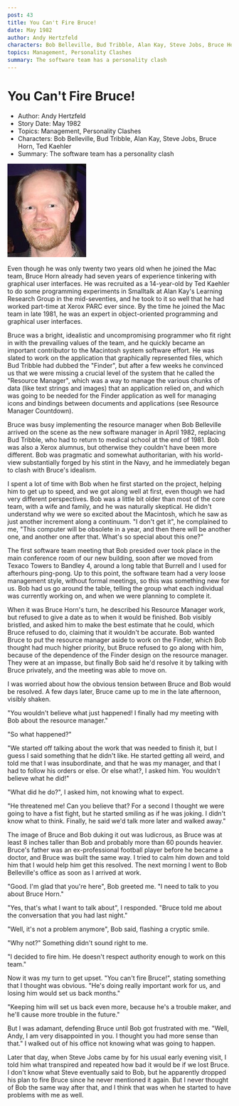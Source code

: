 ```yaml
---
post: 43
title: You Can't Fire Bruce!
date: May 1982
author: Andy Hertzfeld
characters: Bob Belleville, Bud Tribble, Alan Kay, Steve Jobs, Bruce Horn, Ted Kaehler
topics: Management, Personality Clashes
summary: The software team has a personality clash
---
```


# You Can't Fire Bruce!
* Author: Andy Hertzfeld
* Story Date: May 1982
* Topics: Management, Personality Clashes
* Characters: Bob Belleville, Bud Tribble, Alan Kay, Steve Jobs, Bruce Horn, Ted Kaehler
* Summary: The software team has a personality clash

![Bruce Horn](images/Macintosh/bruce-horn.jpg) 
    
Even though he was only twenty two years old when he joined the Mac team, Bruce Horn already had seven years of experience tinkering with graphical user interfaces.  He was recruited as a 14-year-old by Ted Kaehler to do some programming experiments in Smalltalk at Alan Kay's Learning Research Group in the mid-seventies, and he took to it so well that he had worked part-time at Xerox PARC ever since.  By the time he joined the Mac team in late 1981, he was an expert in object-oriented programming and graphical user interfaces.

Bruce was a bright, idealistic and uncompromising programmer who fit right in with the prevailing values of the team, and he quickly became an important contributor to the Macintosh system software effort.  He was slated to work on the application that graphically represented files, which Bud Tribble had dubbed the "Finder", but after a few weeks he convinced us that we were missing a crucial level of the system that he called the "Resource Manager", which was a way to manage the various chunks of data (like text strings and images) that an application relied on, and which was going to be needed for the Finder application as well for managing icons and bindings between documents and applications (see Resource Manager Countdown).

Bruce was busy implementing the resource manager when Bob Belleville arrived on the scene as the new software manager in April 1982, replacing Bud Tribble, who had to return to medical school at the end of 1981.  Bob was also a Xerox alumnus, but otherwise they couldn't have been more different.  Bob was pragmatic and somewhat authoritarian, with his world-view substantially forged by his stint in the Navy, and he immediately began to clash with Bruce's idealism.

I spent a lot of time with Bob when he first started on the project, helping him to get up to speed, and we got along well at first, even though we had very different perspectives.  Bob was a little bit older than most of the core team, with a wife and family, and he was naturally skeptical.  He didn't understand why we were so excited about the Macintosh, which he saw as just another increment along a continuum.  "I don't get it", he complained to me, "This computer will be obsolete in a year, and then there will be another one, and another one after that.  What's so special about this one?"  

The first software team meeting that Bob presided over took place in the main conference room of our new building, soon after we moved from Texaco Towers to Bandley 4, around a long table that Burrell and I used for afterhours ping-pong.  Up to this point, the software team had a very loose management style, without formal meetings, so this was something new for us.  Bob had us go around the table, telling the group what each individual was currently working on, and when we were planning to complete it.

When it was Bruce Horn's turn, he described his Resource Manager work, but refused to give a date as to when it would be finished.  Bob visibly bristled, and asked him to make the best estimate that he could, which Bruce refused to do, claiming that it wouldn't be accurate.  Bob wanted Bruce to put the resource manager aside to work on the Finder, which Bob thought had much higher priority, but Bruce refused to go along with him, because of the dependence of the Finder design on the resource manager.  They were at an impasse, but finally Bob said he'd resolve it by talking with Bruce privately, and the meeting was able to move on.

I was worried about how the obvious tension between Bruce and Bob would be resolved.  A few days later, Bruce came up to me in the late afternoon, visibly shaken. 

"You wouldn't believe what just happened!  I finally had my meeting with Bob about the resource manager."

"So what happened?"

"We started off talking about the work that was needed to finish it, but I guess I said something that he didn't like.  He started getting all weird, and told me that I was insubordinate, and that he was my manager, and that I had to follow his orders or else.  Or else what?, I asked him.  You wouldn't believe what he did!"

"What did he do?", I asked him, not knowing what to expect.

"He threatened me!  Can you believe that?  For a second I thought we were going to have a fist fight, but he started smiling as if he was joking.  I didn't know what to think.  Finally, he said we'd talk more later and walked away."

The image of Bruce and Bob duking it out was ludicrous, as Bruce was at least 8 inches taller than Bob and probably more than 60 pounds heavier.  Bruce's father was an ex-professional football player before he became a doctor, and Bruce was built the same way.  I tried to calm him down and told him that I would help him get this resolved.  The next morning I went to Bob Belleville's office as soon as I arrived at work.

"Good.  I'm glad that you're here", Bob greeted me. "I need to talk to you about Bruce Horn."

"Yes, that's what I want to talk about", I responded.  "Bruce told me about the conversation that you had last night."

"Well, it's not a problem anymore", Bob said, flashing a cryptic smile.

"Why not?"  Something didn't sound right to me.

"I decided to fire him.  He doesn't respect authority enough to work on this team."

Now it was my turn to get upset.  "You can't fire Bruce!", stating something that I thought was obvious.  "He's doing really important work for us, and losing him would set us back months."

"Keeping him will set us back even more, because he's a trouble maker, and he'll cause more trouble in the future."

But I was adamant, defending Bruce until Bob got frustrated with me.  "Well, Andy, I am very disappointed in you.  I thought you had more sense than that."  I walked out of his office not knowing what was going to happen.

Later that day, when Steve Jobs came by for his usual early evening visit, I told him what transpired and repeated how bad it would be if we lost Bruce. I don't know what Steve eventually said to Bob, but he apparently dropped his plan to fire Bruce since he never mentioned it again. But I never thought of Bob the same way after that, and I think that was when he started to have problems with me as well.